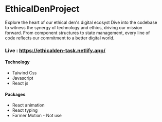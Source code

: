 # EthicalDenProject
Explore the heart of our ethical den's digital ecosyst Dive into the codebase to witness the synergy of technology and ethics, driving our mission forward. From component structures to state management, every line of code reflects our commitment to a better digital world.
### Live : https://ethicalden-task.netlify.app/

#### Technology 
* Taiwind Css
* Javascript
* React js

#### Packages 
* React animation
* React typing
* Farmer Motion - Not use

